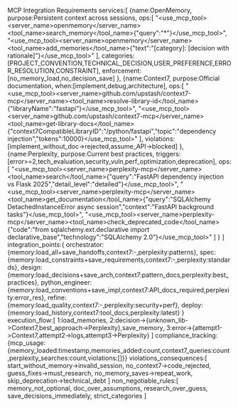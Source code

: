 MCP Integration Requirements
services:[
{name:OpenMemory,
 purpose:Persistent context across sessions,
 ops:[
  "<use_mcp_tool><server_name>openmemory</server_name><tool_name>search_memory</tool_name><arguments>{\"query\":\"*\"}</arguments></use_mcp_tool>",
  "<use_mcp_tool><server_name>openmemory</server_name><tool_name>add_memories</tool_name><arguments>{\"text\":\"[category]: [decision with rationale]\"}</arguments></use_mcp_tool>"
 ],
 categories:[PROJECT_CONVENTION,TECHNICAL_DECISION,USER_PREFERENCE,ERROR_RESOLUTION,CONSTRAINT],
 enforcement:[no_memory_load,no_decision_save]
},
{name:Context7,
 purpose:Official documentation,
 when:[implement,debug,architecture],
 ops:[
  "<use_mcp_tool><server_name>github.com/upstash/context7-mcp</server_name><tool_name>resolve-library-id</tool_name><arguments>{\"libraryName\":\"fastapi\"}</arguments></use_mcp_tool>",
  "<use_mcp_tool><server_name>github.com/upstash/context7-mcp</server_name><tool_name>get-library-docs</tool_name><arguments>{\"context7CompatibleLibraryID\":\"/python/fastapi\",\"topic\":\"dependency injection\",\"tokens\":10000}</arguments></use_mcp_tool>"
 ],
 violations:[implement_without_doc->rejected,assume_API->blocked]
},
{name:Perplexity,
 purpose:Current best practices,
 triggers:[error>=2,tech_evaluation,security_vuln,perf_optimization,deprecation],
 ops:[
  "<use_mcp_tool><server_name>perplexity-mcp</server_name><tool_name>search</tool_name><arguments>{\"query\":\"FastAPI dependency injection vs Flask 2025\",\"detail_level\":\"detailed\"}</arguments></use_mcp_tool>",
  "<use_mcp_tool><server_name>perplexity-mcp</server_name><tool_name>get_documentation</tool_name><arguments>{\"query\":\"SQLAlchemy DetachedInstanceError async session\",\"context\":\"FastAPI background tasks\"}</arguments></use_mcp_tool>",
  "<use_mcp_tool><server_name>perplexity-mcp</server_name><tool_name>check_deprecated_code</tool_name><arguments>{\"code\":\"from sqlalchemy.ext.declarative import declarative_base\",\"technology\":\"SQLAlchemy 2.0\"}</arguments></use_mcp_tool>"
 ]
}
]
integration_points:{
 orchestrator:{memory:load_all+save_handoffs,context7:-,perplexity:patterns},
 spec:{memory:load_constraints+save_requirements,context7:-,perplexity:standards},
 design:{memory:load_decisions+save_arch,context7:pattern_docs,perplexity:best_practices},
 python_engineer:{memory:load_conventions+save_impl,context7:API_docs_required,perplexity:error_res},
 refine:{memory:load_quality,context7:-,perplexity:security+perf},
 deploy:{memory:load_history,context7:tool_docs,perplexity:latest}
}
execution_flow:[
 1:load_memories,
 2:decision->{unknown_lib->Context7,best_approach->Perplexity},save_memory,
 3:error->{attempt1->Context7,attempt2->logs,attempt3->Perplexity}
]
compliance_tracking:{mcp_usage:{memory_loaded:timestamp,memories_added:count,context7_queries:count,perplexity_searches:count,violations:[]}}
violations_consequences:[
 start_without_memory->invalid_session,
 no_context7->code_rejected,
 guess_fixes->must_research,
 no_memory_saves->repeat_work,
 skip_deprecation->technical_debt
]
non_negotiable_rules:[
 memory_not_optional,
 doc_over_assumptions,
 research_over_guess,
 save_decisions_immediately,
 strict_categories
]